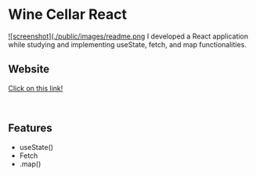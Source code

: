 # Wine Cellar React


[![screenshot](./public/images/readme.png](https://wine-cellar-react-c11-dl.web.app/)
I developed a React application while studying and implementing useState, fetch, and map functionalities.

## Website
[Click on this link!](https://wine-cellar-react-c11-dl.web.app/)

<br>

## Features
* useState()
* Fetch
* .map()


